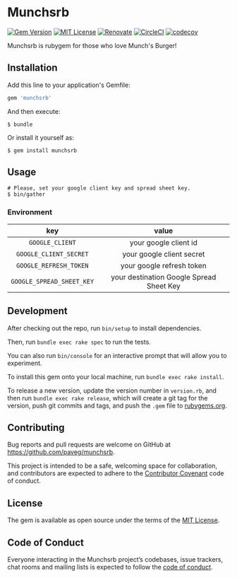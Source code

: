 Munchsrb
========

[![Gem Version](https://badge.fury.io/rb/munchsrb.svg)][rubygem]
[![MIT License](http://img.shields.io/badge/license-MIT-blue.svg?style=flat-square)][license]
[![Renovate](https://badges.renovateapi.com/github/paveg/munchsrb)][renovate]
[![CircleCI](https://circleci.com/gh/paveg/munchsrb.svg?style=svg&circle-token=d9adfa363e47070777441c9f94f9401b070a2a36)][circleci]
[![codecov](https://codecov.io/gh/paveg/munchsrb/branch/master/graph/badge.svg)][codecov]

[license]: https://github.com/paveg/munchsrb/blob/master/LICENSE
[renovate]: https://github.com/renovatebot/renovate
[circleci]: https://circleci.com/gh/paveg/munchsrb
[codecov]: https://codecov.io/gh/paveg/munchsrb
[rubygem]: https://badge.fury.io/rb/munchsrb

Munchsrb is rubygem for those who love Munch's Burger! 

## Installation

Add this line to your application's Gemfile:

```ruby
gem 'munchsrb'
```

And then execute:

    $ bundle

Or install it yourself as:

    $ gem install munchsrb

## Usage

    # Please, set your google client key and spread sheet key. 
    $ bin/gather

### Environment

|key|value|
|:---:|:---:|
| `GOOGLE_CLIENT` | your google client id |
| `GOOGLE_CLIENT_SECRET` | your google client secret |
| `GOOGLE_REFRESH_TOKEN` | your google refresh token |
| `GOOGLE_SPREAD_SHEET_KEY` | your destination Google Spread Sheet Key |

## Development

After checking out the repo, run `bin/setup` to install dependencies. 

Then, run `bundle exec rake spec` to run the tests.

You can also run `bin/console` for an interactive prompt that will allow you to experiment.

To install this gem onto your local machine, run `bundle exec rake install`.

To release a new version, update the version number in `version.rb`, and then run `bundle exec rake release`, which will create a git tag for the version, push git commits and tags, and push the `.gem` file to [rubygems.org](https://rubygems.org).

## Contributing

Bug reports and pull requests are welcome on GitHub at https://github.com/paveg/munchsrb.
 
This project is intended to be a safe, welcoming space for collaboration, and contributors are expected to adhere to the [Contributor Covenant](http://contributor-covenant.org) code of conduct.

## License

The gem is available as open source under the terms of the [MIT License](https://opensource.org/licenses/MIT).

## Code of Conduct

Everyone interacting in the Munchsrb project’s codebases, issue trackers, chat rooms and mailing lists is expected to follow the [code of conduct](https://github.com/[USERNAME]/munchsrb/blob/master/CODE_OF_CONDUCT.md).
